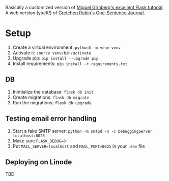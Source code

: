 Basically a customized version of [Miguel Grinberg's excellent Flask tutorial](https://blog.miguelgrinberg.com/post/the-flask-mega-tutorial-part-i-hello-world). A web version (yucK!) of [Gretchen Rubin's One-Sentence Journal](https://www.goodreads.com/book/show/38621692-the-happiness-project-one-sentence-journal).

# Setup

1. Create a virtual environment: `python3 -m venv venv`
2. Activate it: `source venv/bin/activate`
3. Upgrade pip: `pip install --upgrade pip`
4. Install requirements: `pip install -r requirements.txt`

## DB

1. Inintialize the database: `flask db init`
2. Create migrations: `flask db migrate`
3. Run the migrations: `flask db upgrade`

## Testing email error handling

1. Start a fake SMTP server: `python -m smtpd -n -c DebuggingServer localhost:8025`
2. Make sure `FLASK_DEBUG=0`
3. Put `MAIL_SERVER=localhost` and `MAIL_PORT=8025` in your `.env` file


## Deploying on Linode

TBD

